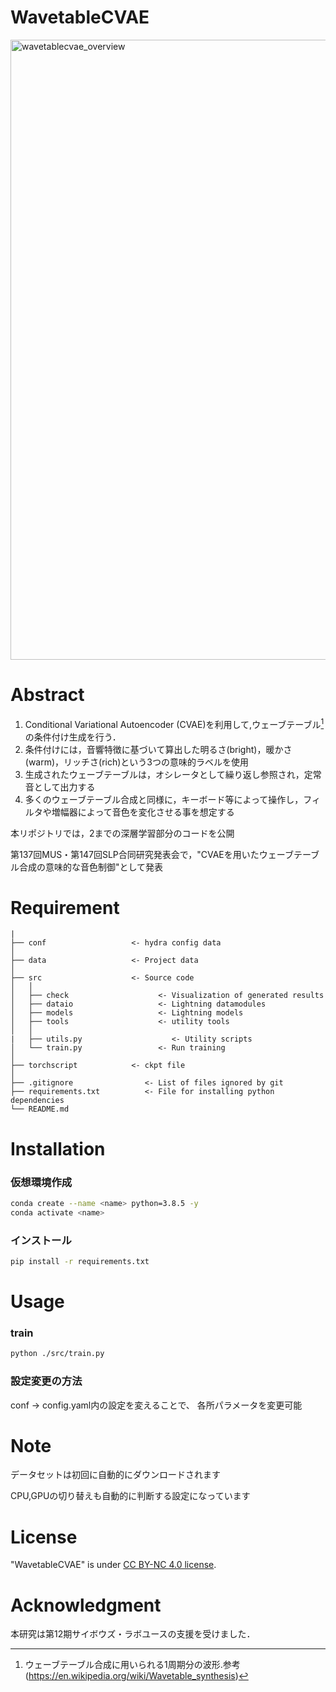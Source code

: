 # WavetableCVAE

<img width="992" alt="wavetablecvae_overview" src="https://github.com/tsugumasa320/WavetableCVAE/assets/35299183/a87a506b-8579-47fb-9f3c-329c64ee104c">

# Abstract

1. Conditional Variational Autoencoder (CVAE)を利用して,ウェーブテーブル[^1]の条件付け生成を行う．
2. 条件付けには，音響特徴に基づいて算出した明るさ(bright)，暖かさ(warm)，リッチさ(rich)という3つの意味的ラベルを使用
3. 生成されたウェーブテーブルは，オシレータとして繰り返し参照され，定常音として出力する
4. 多くのウェーブテーブル合成と同様に，キーボード等によって操作し，フィルタや増幅器によって音色を変化させる事を想定する

本リポジトリでは，2までの深層学習部分のコードを公開

[^1]: ウェーブテーブル合成に用いられる1周期分の波形.参考(https://en.wikipedia.org/wiki/Wavetable_synthesis)

第137回MUS・第147回SLP合同研究発表会で，"CVAEを用いたウェーブテーブル合成の意味的な音色制御"として発表

# Requirement


```
|
├── conf                   <- hydra config data
│
├── data                   <- Project data
│
├── src                    <- Source code
│   │
│   ├── check                    <- Visualization of generated results
│   ├── dataio                   <- Lightning datamodules
│   ├── models                   <- Lightning models
│   ├── tools                    <- utility tools
│   │
|   ├── utils.py                    <- Utility scripts
│   └── train.py                 <- Run training
│
├── torchscript            <- ckpt file
│
├── .gitignore                <- List of files ignored by git
├── requirements.txt          <- File for installing python dependencies
└── README.md
```

# Installation

### 仮想環境作成
```bash
conda create --name <name> python=3.8.5 -y
conda activate <name>
```
### インストール

```bash
pip install -r requirements.txt
```

# Usage

### train

```bash
python ./src/train.py
```

### 設定変更の方法

conf -> config.yaml内の設定を変えることで、
各所パラメータを変更可能

# Note

データセットは初回に自動的にダウンロードされます

CPU,GPUの切り替えも自動的に判断する設定になっています

# License

"WavetableCVAE" is under [CC BY-NC 4.0 license](https://creativecommons.org/licenses/by-nc/4.0/deed.ja).

# Acknowledgment
本研究は第12期サイボウズ・ラボユースの支援を受けました．
